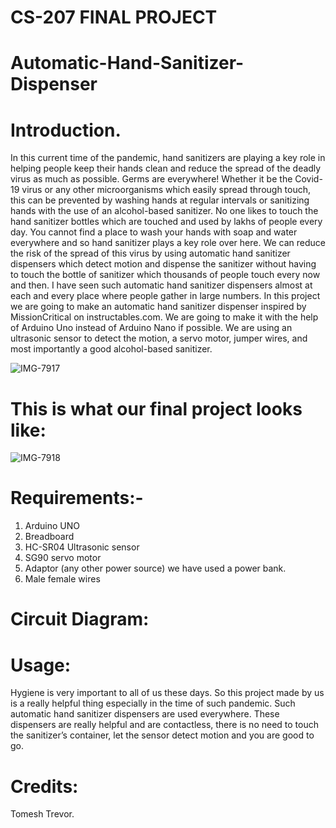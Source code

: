 # CS-207 FINAL PROJECT
# Automatic-Hand-Sanitizer-Dispenser

# Introduction.

In this current time of the pandemic, hand sanitizers are playing a key role in helping people keep their hands clean and reduce the spread of the deadly virus as much as possible. Germs are everywhere! Whether it be the Covid-19 virus or any other microorganisms which easily spread through touch, this can be prevented by washing hands at regular intervals or sanitizing hands with the use of an alcohol-based sanitizer. No one likes to touch the hand sanitizer bottles which are touched and used by lakhs of people every day. You cannot find a place to wash your hands with soap and water everywhere and so hand sanitizer plays a key role over here. We can reduce the risk of the spread of this virus by using automatic hand sanitizer dispensers which detect motion and dispense the sanitizer without having to touch the bottle of sanitizer which thousands of people touch every now and then. 
I have seen such automatic hand sanitizer dispensers almost at each and every place where people gather in large numbers. In this project we are going to make an automatic hand sanitizer dispenser inspired by MissionCritical on instructables.com. We are going to make it with the help of Arduino Uno instead of Arduino Nano if possible. We are using an ultrasonic sensor to detect the motion, a servo motor, jumper wires, and most importantly a good alcohol-based sanitizer.  

![IMG-7917](https://user-images.githubusercontent.com/75644941/101593868-4fc3df80-39b6-11eb-866a-09f805441dbf.jpg)

# This is what our final project looks like:
![IMG-7918](https://user-images.githubusercontent.com/75644941/101594478-59017c00-39b7-11eb-9d53-e92ee92fc419.jpg)

# Requirements:- 
1. Arduino UNO 
2. Breadboard 
3. HC-SR04 Ultrasonic sensor  
4. SG90 servo motor 
5. Adaptor (any other power source) we have used a power bank.
6. Male female wires 

# Circuit Diagram:

 
 
# Usage:
Hygiene is very important to all of us these days. So this project made by us is a really helpful thing especially in the time of such pandemic. Such automatic hand sanitizer dispensers are used everywhere. These dispensers are really helpful and are contactless, there is no need to touch the sanitizer’s container, let the sensor detect motion and you are good to go.

# Credits:
Tomesh Trevor.
